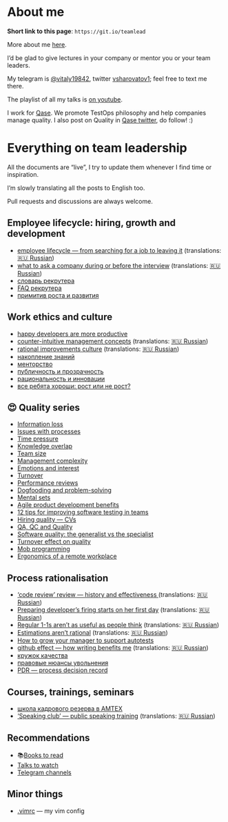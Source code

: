# About me

**Short link to this page**: `https://git.io/teamlead`

More about me [here](https://github.com/sharovatov).

I’d be glad to give lectures in your company or mentor you or your team leaders.

My telegram is [@vitaly19842](http://t.me/vitaly19842), twitter [vsharovatov1](https://twitter.com/vsharovatov1); feel free to text me there.

The playlist of all my talks is [on youtube](https://www.youtube.com/watch?v=0DwEsMgMbj0&list=PLFtS8Ah0wZvWS37oveJ0-D5K6V7GWUpqY).

I work for [Qase](https://qase.io). We promote TestOps philosophy and help companies manage quality. I also post on Quality in [Qase twitter](https://twitter.com/qase_io), do follow! :)

# Everything on team leadership

All the documents are “live”, I try to update them whenever I find time or inspiration.

I’m slowly translating all the posts to English too.

Pull requests and discussions are always welcome.

## Employee lifecycle: hiring, growth and development

- [employee lifecycle — from searching for a job to leaving it](/articles/lifecycle_en.md) (translations: [:ru: Russian](/articles/lifecycle.md))
- [what to ask a company during or before the interview](/articles/company_interview_en.md) (translations: [:ru: Russian](/articles/company_interview.md))
- [словарь рекрутера](/articles/recruiting.md)
- [FAQ рекрутера](/articles/recruiter_FAQ.md)
- [примитив роста и развития](/articles/growth.md)

## Work ethics and culture

- [happy developers are more productive](/articles/happiness.md)
- [counter-intuitive management concepts](/articles/tl_bias_en.md) (translations: [:ru: Russian](/articles/tl_bias.md))
- [rational improvements culture](/articles/rational_improvement_en.md) (translations: [:ru: Russian](/articles/rational_improvement.md))
- [накопление знаний](/articles/knowledge.md)
- [менторство](/articles/mentorship.md)
- [публичность и прозрачность](/articles/transparency.md)
- [рациональность и инновации](/articles/innovations.md)
- [все ребята хороши: рост или не рост?](/articles/growth.md)

## :heart_eyes: Quality series
- [Information loss](/articles/team_quality.md)
- [Issues with processes](/articles/team_processes.md)
- [Time pressure](/articles/team_pressure.md)
- [Knowledge overlap](/articles/team_knowledge.md)
- [Team size](/articles/team_size.md)
- [Management complexity](/articles/team_complexity.md)
- [Emotions and interest](/articles/team_emotions.md)
- [Turnover](/articles/team_turnover.md)
- [Performance reviews](/articles/team_perfreview.md)
- [Dogfooding and problem-solving](/articles/dogfooding.md)
- [Mental sets](/articles/mental-sets-and-quality.md)
- [Agile product development benefits](/articles/agile.md)
- [12 tips for improving software testing in teams](/articles/12-tips.md)
- [Hiring quality — CVs](articles/hiring2.md)
- [QA, QC and Quality](articles/qa-vs-qc.md)
- [Software quality: the generalist vs the specialist](articles/specialist-generalist.md)
- [Turnover effect on quality](articles/turnover.md)
- [Mob programming](articles/mob.md)
- [Ergonomics of a remote workplace](articles/remote.md)
## Process rationalisation

- [‘code review’ review — history and effectiveness ](/articles/codereview_en.md) (translations: [:ru: Russian](/articles/codereview.md))
- [Preparing developer’s firing starts on her first day](/articles/firing_en.md) (translations: [:ru: Russian](/articles/firing.md))
- [Regular 1-1s aren’t as useful as people think](/articles/1-1_en.md) (translations: [:ru: Russian](/articles/1-1.md))
- [Estimations aren’t rational](/articles/estimations_en.md) (translations: [:ru: Russian](/articles/estimations.md))
- [How to grow your manager to support autotests](/articles/tests-persuasion.md)
- [github effect — how writing benefits me](/articles/github-effect_en.md) (translations: [:ru: Russian](/articles/github-effect.md))
- [кружок качества](/articles/quality_circle.md)
- [правовые нюансы увольнения](/articles/firing_law.md)
- [PDR — process decision record](/articles/PDR.md)

## Courses, trainings, seminars
- [школа кадрового резерва в АМТЕХ](https://github.com/AMTECH-dev/shkar)
- [‘Speaking club’ — public speaking training](/speaking_club_en.md) (translations: [:ru: Russian](/speaking_club.md))

## Recommendations
- :books:[Books to read](/misc/books.md)
- [Talks to watch](/misc/talks.md)
- [Telegram channels](/misc/tg-channels.md)

## Minor things
- [.vimrc](/.vimrc) — my vim config

